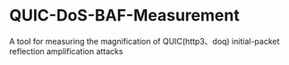 # QUIC-DoS-BAF-Measurement
A tool for measuring the magnification of QUIC(http3、doq) initial-packet reflection amplification attacks
